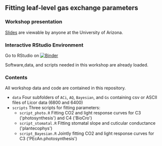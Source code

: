 ## Fitting leaf-level gas exchange parameters

### Workshop presentation

[Slides](https://docs.google.com/presentation/d/1bRNAq2z-rFHGy9rxGCtrS779XMqqeGhLNWu48YY2_jc/edit?usp=sharing) are viewable by anyone at the University of Arizona. 

### Interactive RStudio Environment

Go to RStudio on [![Binder](https://mybinder.org/badge_logo.svg)](https://mybinder.org/v2/gh/az-digitalag/binder-gas-exchange-workshop.git/main?urlpath=rstudio)

Software,data, and scripts needed in this workshop are already loaded. 

### Contents

All workshop data and code are contained in this repository.    
- `data` Four subfolders of `ACi`, `AQ`, `Bayesian`, and `Gs` containing csv or ASCII files of Licor data (6800 and 6400)  
- `scripts` Three scripts for fitting parameters:  
  - `script_photo.R` Fitting CO2 and light response curves for C3 ('photosynthesis') and C4 ('BioCro')  
  - `script_stomatal.R` Fitting stomatal slope and cuticular conductance ('plantecophys')  
  - `script_Bayesian.R` Jointly fitting CO2 and light response curves for C3 ('PEcAn.photosynthesis')  
  